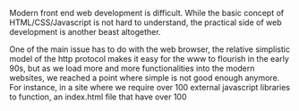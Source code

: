 Modern front end web development is difficult.  While the basic concept of
HTML/CSS/Javascript is not hard to understand, the practical side of web
development is another beast altogether.  

One of the main issue has to do with the web browser, the relative simplistic 
model of the http protocol makes it easy for the www to flourish in the early 
90s, but as we load more and more functionalities into the modern websites, 
we reached a point where simple is not good enough anymore.  For instance, 
in a site where we require over 100 external javascript libraries to function,
an index.html file that have over 100 <script> tags is hard to read, organize,
and understand for coders.

It is a case where the original technology's design was too simple, so we 
now need to employ a plethora of tools to make up for the missing
functionalities.  This is the reason why these lessons are written.

# source control / git

This first tool is not web specific.  Rather it is a tool that all coders will
need to know.

Code is a fluid entity.  It is not physical and exists only in the mind of the coder.
Very often we have a working piece of code and then made a change for the heck of
it, then we found out our code no longer works!  Most of the time, we remembered 
what we changed so we can fixed our code to be working again.  

However, sometimes we may not remember what we changed and ended up spending hours
debugging our code, just to get it back to a working state.  Wouldn't it be nice if 
the computer can remember the last working state so we can always revert back to
the last working state?

A modern software project is worked on by multiple people (coders, designers, managers, 
writers, etc.).  Imagine if the pros email their code to each other, or put the code
on a shared drive like dropbox or google drive.  How can we gaurantee that people are not 
changing other people's code accidentially?

Version control systems (aka [revision control system](https://en.wikipedia.org/wiki/Revision_Control_System) )
have been around for about 40 years and is designed to solve the exact issues mentioned
above.  Arguably, the most popular version control system today is (git)[https://git-scm.com/].

The basic idea is that you put your code on a shared server, but there are strict rules in 
how each team member can make changes to the code on the server.  Also each change
is tracked by git so you can always go back to the previous version if needed.  If a 
team member accidentally deleted something, since the deletion is tracked, we can 
revert the deletion and get back our file.

If you read the previous paragraph, you'll notice that your code is stored on a 
server.  Well where can we find such a server that runs the git software so we
can put our code?  If you work for a company with their own system administrator and
hardware infrastructure, they probably have a server already setup.  For the rest of
us, we can use free online git servers such as (github)[http://github.com].

Feel free to google "github tutorials" to figure out some git basics.  Remember, git
is the software and github is the online server that allow you to share your code
with others.  

I found the following 2-part series pretty good for beginners:

* Part 1 - https://readwrite.com/2013/09/30/understanding-github-a-journey-for-beginners-part-1/
* Part 2 - https://readwrite.com/2013/10/02/github-for-beginners-part-2/

After understanding some git basics, try to:

* Clone the https://github.com/env3d/env3d-blockly repo
* Download and install (Nodejs/NPM)[https://nodejs.org/en/download/] 
(I will explain what this is in the next section)
* Go to the command-line and navigate to the repo that you just cloned
* Run 'npm install'
* Then run 'npm start'
* You can now use your browser and visit localhost:3000 to look at 
your web application

# npm / node.js 

A coder's job is to write awesome code to solve fun problems.  The problem is
that there are lots of stuff that needs to get done just to get to the point 
of writing awesome code.  To automate some of those steps, we need to install 
some tools.  Arguably the most essential tool a front-end developer needs is 
NodeJS and it's compainion package manager NPM.  I'll start by explaning NPM.

When you are faced with a coding challenge, no doubt you will google your 
problem and see if anyone has faced the same problem. You may end up with
an explanation on stackoverflow, which include some code on how to solve your
problem.  You then proceed to copy and paste the code into your project and
pray to God (or a diety of your choice) that your code will now work properly.

The previous scenario highlights a key activity that all good coders engage in --
code reuse (not cut&paste programming!).  The point is that we don't want to
reinvent the wheel when someone has already solve the problem.  The problem
with the previous scenario is that we are cutting and pasting, which has a high
chance of getting a piece of code that may not work the way we intend it
to work.  We need a more organized way to share these kind of code with
each other in the coding community.

This is the purpose of [NPM](https://www.npmjs.com/), or Node Package 
Manager.  Using NPM, you can have access to almost half a million 
resuable packages in an organized, structured way.  All modern frontend
projects make use of NPM packages.

Let's start learning about NPM by creating an NPM project and install
one of my favorite package.

## lite-server 

Do the following:

* Create an new directory called npm-test or another name of your choice
* Run the command 'npm init -y' to initialize the project, a package.json
file will be created
* Run the command 'npm install lite-server' to install the lite-server
package
* Edit the package.json file, find the "script" section and change it to
```
"scripts": {
    "test": "echo \"Error: no test specified\" && exit 1",
    "start": "lite-server"
  }
```
* Create an index.html file in your directory
* Now for the magic, run the command 'npm start'
* Your console is now locked up with lots of messages
* A browser will also launch that points to http://localhost:3000
* Noticed also that the browser now displays the index.html file 
that you created
* Now for the magic -- edit your index.html file see what happens.
* The lite-server provides a local web server and a way for changes to 
be reflected without the need for a reload.

A couple of tips:

* In web developement, always use a local server instead of opening the html
file directly
* lite-server is such a nice package that I like to install it locally so
I can run it everywhere.  
* To install a package globally, run 'npm install -g lite-server'
* You can now use the lite-server command in a shell to start the server
in any directory

== javascript packaging ==

== sass/css ==


